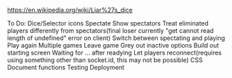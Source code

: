 https://en.wikipedia.org/wiki/Liar%27s_dice

To Do:
    Dice/Selector icons
    Spectate
        Show spectators
        Treat eliminated players differently from spectators(final loser currently "get cannot read length of undefined" error on client)
        Switch between spectating and playing
    Play again
    Multiple games
    Leave game
    Grey out inactive options
    Build out starting screen
    Waiting for ... after readying
    Let players reconnect(requires using something other than socket.id, this may not be possible)
    CSS
    Document functions
    Testing
    Deployment